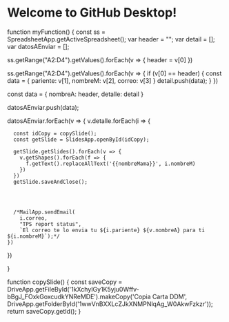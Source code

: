 # Welcome to GitHub Desktop!

function myFunction() {
  const ss = SpreadsheetApp.getActiveSpreadsheet();
  var header = "";
  var detail = [];
  var datosAEnviar = [];

  ss.getRange("A2:D4").getValues().forEach(v => {
    header = v[0]
  })

  ss.getRange("A2:D4").getValues().forEach(v => {
    if (v[0] == header) {
      const data = {
        pariente: v[1],
        nombreM: v[2],
        correo: v[3]
      }
      detail.push(data);
    }
  })

  const data = {
    nombreA: header,
    detalle: detail
  }

  datosAEnviar.push(data);

  datosAEnviar.forEach(v => {
    v.detalle.forEach(i => {

      const idCopy = copySlide();
      const getSlide = SlidesApp.openById(idCopy);

      getSlide.getSlides().forEach(v => {
        v.getShapes().forEach(f => {
          f.getText().replaceAllText('{{nombreMama}}', i.nombreM)
        })
      })
      getSlide.saveAndClose();




      /*MailApp.sendEmail(
        i.correo,
        "TPS report status",
        `El correo te lo envia tu ${i.pariente} ${v.nombreA} para ti ${i.nombreM}`);*/
    })
  })

}


function copySlide() {
  const saveCopy = DriveApp.getFileById('1kXchyIGy1K5yju0Wffv-bBgJ_FOxkGoxcudkYNReMDE').makeCopy('Copia Carta DDM', DriveApp.getFolderById('1wwVnBXXLcZJkXNMPNlqAg_W0AkwFzkzr'));
  return saveCopy.getId();
}
